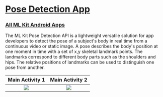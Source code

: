 <h1>  <a href = "https://github.com/icanerdogan/PoseDetection-MLKit" > Pose Detection App</a> </h1>
<h3> <a href = "https://github.com/icanerdogan/MLKit-Android-Apps"> All ML Kit Android Apps </a> </h3>
<p> The ML Kit Pose Detection API is a lightweight versatile solution for app developers to detect the pose of a subject's body in real time from a continuous video or static image. A pose describes the body's position at one moment in time with a set of x,y skeletal landmark points. The landmarks correspond to different body parts such as the shoulders and hips. The relative positions of landmarks can be used to distinguish one pose from another. </p>

Main Activity 1         |  Main Activity 2
:-------------------------:|:-------------------------:
![](https://raw.githubusercontent.com/icanerdogan/MLKit-Android-Apps/master/App%20Images/PoseDetectionApp1.jpg)  |  ![](https://raw.githubusercontent.com/icanerdogan/MLKit-Android-Apps/master/App%20Images/PoseDetectionApp2.jpg)

